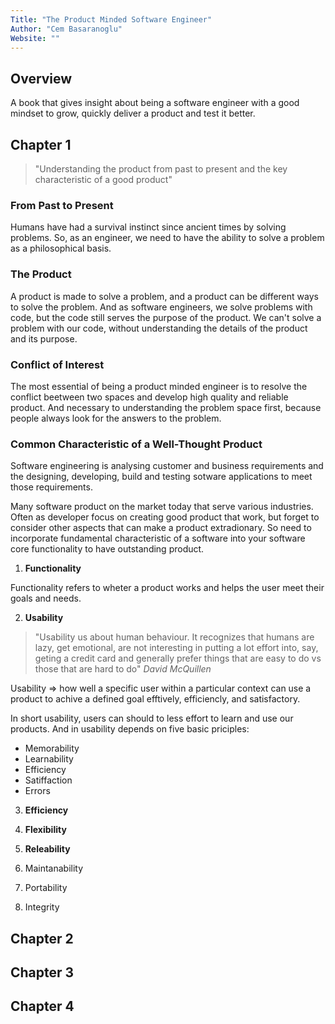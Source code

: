 ```yaml
---
Title: "The Product Minded Software Engineer"
Author: "Cem Basaranoglu"
Website: ""
---
```


## Overview

A book that gives insight about being a software engineer with a good mindset to grow, quickly deliver a product and test it better.

## Chapter 1

> "Understanding the product from past to present and the key characteristic of a good product"

### From Past to Present

Humans have had a survival instinct since ancient times by solving problems. So, as an engineer, we need to have the ability to solve a problem as a philosophical basis.

### The Product

A product is made to solve a problem, and a product can be different ways to solve the problem. And as software engineers, we solve problems with code, but the code still serves the purpose of the product. We can't solve a problem with our code, without understanding the details of the product and its purpose.

### Conflict of Interest

The most essential of being a product minded engineer is to resolve the conflict beetween two spaces and develop high quality and reliable product. And necessary to understanding the problem space first, because people always look for the answers to the problem.

### Common Characteristic of a Well-Thought Product

Software engineering is analysing customer and business requirements and the designing, developing, build and testing sotware applications to meet those requirements.

Many software product on the market today that serve various industries. Often as developer focus on creating good product that work, but forget to consider other aspects that can make a product extradionary. So need to incorporate fundamental characteristic of a software into your software core functionality to have outstanding product.

1. **Functionality**

  Functionality refers to wheter a product works and helps the user meet their goals and needs.

2. **Usability**
  
  > "Usability us about human behaviour. It recognizes that humans are lazy, get emotional, are not interesting in putting a lot effort into, say, geting a credit card and generally prefer things that are easy to do vs those that are hard to do"
  *David McQuillen*

  Usability => how well a specific user within a particular context can use a product to achive a defined goal efftively, efficiencly, and satisfactory.
  
  In short usability, users can should to less effort to learn and use our products. And in usability depends on five basic priciples:

  - Memorability
  - Learnability
  - Efficiency
  - Satiffaction
  - Errors

3. **Efficiency**

4. **Flexibility**

5. **Releability**

6. Maintanability

7. Portability

8. Integrity

## Chapter 2

## Chapter 3

## Chapter 4
